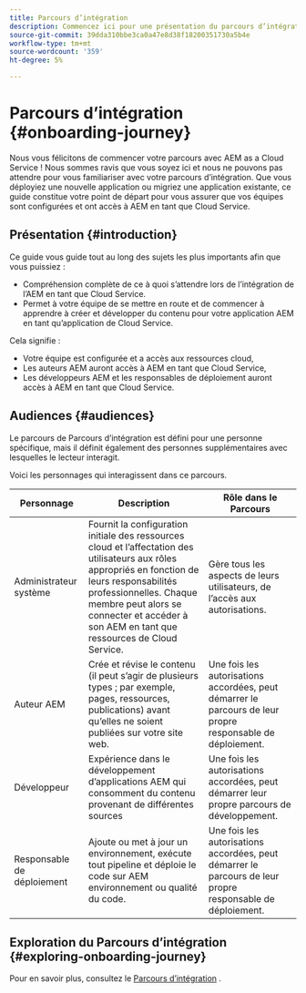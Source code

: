 ```yaml
---
title: Parcours d’intégration
description: Commencez ici pour une présentation du parcours d’intégration guidé disponible pour comprendre l’expérience d’intégration.
source-git-commit: 39dda310bbe3ca0a47e8d38f18200351730a5b4e
workflow-type: tm+mt
source-wordcount: '359'
ht-degree: 5%

---
```


# Parcours d’intégration {#onboarding-journey}

Nous vous félicitons de commencer votre parcours avec AEM as a Cloud Service ! Nous sommes ravis que vous soyez ici et nous ne pouvons pas attendre pour vous familiariser avec votre parcours d’intégration. Que vous déployiez une nouvelle application ou migriez une application existante, ce guide constitue votre point de départ pour vous assurer que vos équipes sont configurées et ont accès à AEM en tant que Cloud Service.

## Présentation {#introduction}

Ce guide vous guide tout au long des sujets les plus importants afin que vous puissiez :

* Compréhension complète de ce à quoi s’attendre lors de l’intégration de l’AEM en tant que Cloud Service.
* Permet à votre équipe de se mettre en route et de commencer à apprendre à créer et développer du contenu pour votre application AEM en tant qu’application de Cloud Service.

Cela signifie :

* Votre équipe est configurée et a accès aux ressources cloud,
* Les auteurs AEM auront accès à AEM en tant que Cloud Service,
* Les développeurs AEM et les responsables de déploiement auront accès à AEM en tant que Cloud Service.

## Audiences {#audiences}

Le parcours de Parcours d’intégration est défini pour une personne spécifique, mais il définit également des personnes supplémentaires avec lesquelles le lecteur interagit.

Voici les personnages qui interagissent dans ce parcours.

| Personnage | Description | Rôle dans le Parcours |
|---|---|---|
| Administrateur système | Fournit la configuration initiale des ressources cloud et l’affectation des utilisateurs aux rôles appropriés en fonction de leurs responsabilités professionnelles. Chaque membre peut alors se connecter et accéder à son AEM en tant que ressources de Cloud Service. | Gère tous les aspects de leurs utilisateurs, de l’accès aux autorisations. |
| Auteur AEM | Crée et révise le contenu (il peut s’agir de plusieurs types ; par exemple, pages, ressources, publications) avant qu’elles ne soient publiées sur votre site web. | Une fois les autorisations accordées, peut démarrer le parcours de leur propre responsable de déploiement. |
| Développeur | Expérience dans le développement d’applications AEM qui consomment du contenu provenant de différentes sources | Une fois les autorisations accordées, peut démarrer leur propre parcours de développement. |
| Responsable de déploiement | Ajoute ou met à jour un environnement, exécute tout pipeline et déploie le code sur AEM environnement ou qualité du code. | Une fois les autorisations accordées, peut démarrer le parcours de leur propre responsable de déploiement. |

## Exploration du Parcours d’intégration {#exploring-onboarding-journey}

Pour en savoir plus, consultez le [Parcours d’intégration](/help/journey-onboarding/sysadmin/onboarding-journey-overview.md) .
